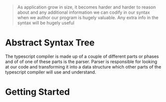 > As application grow in size, it becomes harder and harder to reason about
  and any additional information we can codify in our syntax when we author our 
  program is hugely valuable. Any extra info in the syntax will be hugely useful
  
 # Abstract Syntax Tree
   
   The typescript compiler is made up of a couple of different parts or phases and of of
   one of these parts is the parser. Parser is responsible for looking at our code
   and transforming it into a data structure which other parts of the typescript compiler will
   use and understand.
   
   # Getting Started
   
   